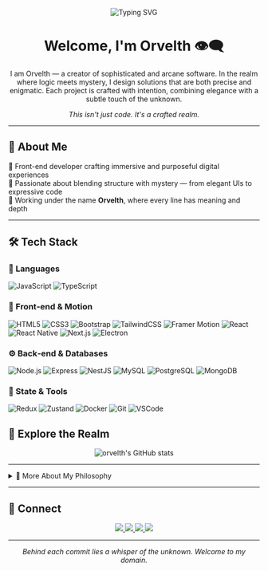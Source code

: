 <p align="center">
  <img src="https://readme-typing-svg.demolab.com?font=Fira+Code&size=22&pause=1000&color=9F79EE&center=true&vCenter=true&width=700&lines=Crafting+Software+with+Elegance+%26+Arcana.;Exploring+Where+Logic+Meets+Mystery.;Welcome+to+the+Realm+of+Orvelth." alt="Typing SVG" />
</p>

<h1 align="center">Welcome, I'm Orvelth 👁️‍🗨️</h1>

<p align="center">
I am Orvelth — a creator of sophisticated and arcane software.  
In the realm where logic meets mystery, I design solutions that are both precise and enigmatic.  
Each project is crafted with intention, combining elegance with a subtle touch of the unknown.  
</p>

<p align="center">
<i>This isn't just code. It's a crafted realm.</i>
</p>

---

## 🔮 About Me

🔸 Front-end developer crafting immersive and purposeful digital experiences  
🔸 Passionate about blending structure with mystery — from elegant UIs to expressive code  
🔸 Working under the name **Orvelth**, where every line has meaning and depth  

---

## 🛠️ Tech Stack

### 📕 Languages
![JavaScript](https://img.shields.io/badge/JavaScript-F7DF1E?style=flat-square&logo=javascript&logoColor=black)
![TypeScript](https://img.shields.io/badge/TypeScript-3178C6?style=flat-square&logo=typescript&logoColor=white)

### 🎨 Front‑end & Motion
![HTML5](https://img.shields.io/badge/HTML5-E34F26?style=flat-square&logo=html5&logoColor=white)
![CSS3](https://img.shields.io/badge/CSS3-1572B6?style=flat-square&logo=css3&logoColor=white)
![Bootstrap](https://img.shields.io/badge/Bootstrap-7952B3?style=flat-square&logo=bootstrap&logoColor=white)
![TailwindCSS](https://img.shields.io/badge/TailwindCSS-38B2AC?style=flat-square&logo=tailwind-css&logoColor=white)
![Framer Motion](https://img.shields.io/badge/Framer%20Motion-333333?style=flat-square&logo=framer&logoColor=white)
![React](https://img.shields.io/badge/React-333333?style=flat-square&logo=react&logoColor=61DAFB)
![React Native](https://img.shields.io/badge/React%20Native-333333?style=flat-square&logo=react&logoColor=61DAFB)
![Next.js](https://img.shields.io/badge/Next.js-000000?style=flat-square&logo=next.js&logoColor=white)
![Electron](https://img.shields.io/badge/Electron-47848F?style=flat-square&logo=electron&logoColor=white)

### ⚙️ Back‑end & Databases
![Node.js](https://img.shields.io/badge/Node.js-333333?style=flat-square&logo=node.js&logoColor=339933)
![Express](https://img.shields.io/badge/Express-333333?style=flat-square&logo=express&logoColor=white)
![NestJS](https://img.shields.io/badge/NestJS-E0234E?style=flat-square&logo=nestjs&logoColor=white)
![MySQL](https://img.shields.io/badge/MySQL-4479A1?style=flat-square&logo=mysql&logoColor=white)
![PostgreSQL](https://img.shields.io/badge/PostgreSQL-316192?style=flat-square&logo=postgresql&logoColor=white)
![MongoDB](https://img.shields.io/badge/MongoDB-47A248?style=flat-square&logo=mongodb&logoColor=white)

### 🧰 State & Tools
![Redux](https://img.shields.io/badge/Redux-764ABC?style=flat-square&logo=redux&logoColor=white)
![Zustand](https://img.shields.io/badge/Zustand-333333?style=flat-square&logo=zustand&logoColor=white)
![Docker](https://img.shields.io/badge/Docker-2496ED?style=flat-square&logo=docker&logoColor=white)
![Git](https://img.shields.io/badge/Git-F05032?style=flat-square&logo=git&logoColor=white)
![VSCode](https://img.shields.io/badge/VSCode-007ACC?style=flat-square&logo=visual-studio-code&logoColor=white)


## 🧭 Explore the Realm

<p align="center">
  <img src="https://github-readme-stats.vercel.app/api?username=orvelth&show_icons=true&theme=dark" alt="orvelth's GitHub stats" />
</p>

---

<details>
  <summary>🧠 More About My Philosophy</summary>
  <br/>
  I believe that code is not just syntax — it's the canvas where logic meets creativity.  
  My approach is to build with care, ship with precision, and hide magic within structure.
</details>

---

## 📡 Connect

<p align="center">
  <a href="mailto:orvelth@gmail.com">
    <img src="https://img.shields.io/badge/Email-D14836?style=flat-square&logo=gmail&logoColor=white" />
  </a>
  <a href="https://instagram.com/orvelth">
    <img src="https://img.shields.io/badge/Instagram-E4405F?style=flat-square&logo=instagram&logoColor=white" />
  </a>
  <a href="https://youtube.com/yourchannel">
    <img src="https://img.shields.io/badge/YouTube-FF0000?style=flat-square&logo=youtube&logoColor=white" />
  </a>
  <a href="https://linkedin.com/in/orvelth">
    <img src="https://img.shields.io/badge/LinkedIn-0077B5?style=flat-square&logo=linkedin&logoColor=white" />
  </a>
</p>

---

<p align="center"><i>Behind each commit lies a whisper of the unknown. Welcome to my domain.</i></p>
